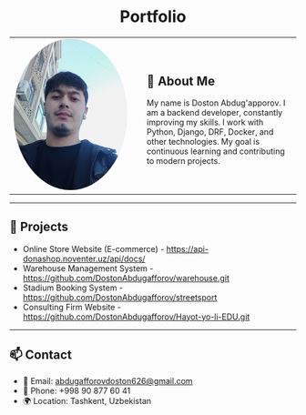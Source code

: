 <h1 align="center">Portfolio</h1>

<table>
  <tr>
    <td width="220">
      <img src="photo.jpg" alt="My Photo" width="200" style="border-radius: 50%;"/>
    </td>
    <td>
      <h2>👋 About Me</h2>
      <p>
        My name is Doston Abdug'apporov.  
        I am a backend developer, constantly improving my skills.  
        I work with Python, Django, DRF, Docker, and other technologies.  
        My goal is continuous learning and contributing to modern projects. 
      </p>
    </td>
  </tr>
</table>

---

## 🚀 Projects
- Online Store Website (E-commerce) - https://api-donashop.noventer.uz/api/docs/
- Warehouse Management System - https://github.com/DostonAbdugafforov/warehouse.git
- Stadium Booking System - https://github.com/DostonAbdugafforov/streetsport
- Consulting Firm Website - https://github.com/DostonAbdugafforov/Hayot-yo-li-EDU.git

---

## 📫 Contact
- 📧 Email: abdugafforovdoston626@gmail.com 
- 📱 Phone: +998 90 877 60 41  
- 🌍 Location: Tashkent, Uzbekistan  
